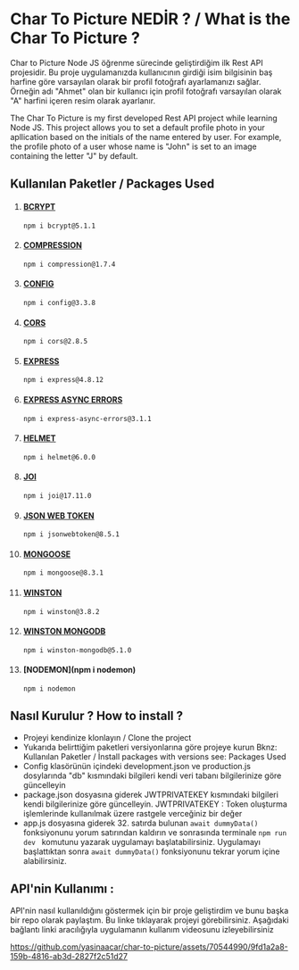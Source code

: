 # Char To Picture NEDİR ? / What is the Char To Picture ?

Char to Picture Node JS öğrenme sürecinde geliştirdiğim ilk Rest API projesidir. Bu proje uygulamanızda kullanıcının girdiği isim bilgisinin baş harfine göre varsayılan olarak bir profil fotoğrafı ayarlamanızı sağlar. Örneğin adı "Ahmet" olan bir kullanıcı için profil fotoğrafı varsayılan olarak "A" harfini içeren resim olarak ayarlanır.

The Char To Picture is my first developed Rest API project while learning Node JS. This project allows you to set a default profile photo in your apllication based on the initials of the name entered by user. For example, the profile photo of a user whose name is "John" is set to an image containing the letter "J" by default.

## Kullanılan Paketler / Packages Used
1. #### [BCRYPT](https://www.npmjs.com/package/bcrypt)
   ```npm i bcrypt@5.1.1```
2. #### [COMPRESSION](https://www.npmjs.com/package/compression)
     ```npm i compression@1.7.4```
3. #### [CONFIG](https://www.npmjs.com/package/config)
     ```npm i config@3.3.8```
4. #### [CORS](https://www.npmjs.com/package/cors)
     ```npm i cors@2.8.5```
5. #### [EXPRESS](https://www.npmjs.com/package/express)
     ```npm i express@4.8.12```
6. #### [EXPRESS ASYNC ERRORS](https://www.npmjs.com/package/express-async-errors)
     ```npm i express-async-errors@3.1.1```
7. #### [HELMET](https://www.npmjs.com/package/helmet)
     ```npm i helmet@6.0.0```
8. #### [JOI](https://www.npmjs.com/package/joi)
     ```npm i joi@17.11.0```
9. #### [JSON WEB TOKEN](https://www.npmjs.com/package/jsonwebtoken)
     ```npm i jsonwebtoken@8.5.1```
10. #### [MONGOOSE](https://mongoosejs.com/docs/6.x/index.html)
     ```npm i mongoose@8.3.1```
11. #### [WINSTON](https://www.npmjs.com/package/winston)
     ```npm i winston@3.8.2```
12. #### [WINSTON MONGODB](https://www.npmjs.com/package/winston-mongodb)
     ```npm i winston-mongodb@5.1.0```
13. #### [NODEMON](npm i nodemon)
    ```npm i nodemon```

## Nasıl Kurulur ? How to install ?
*  Projeyi kendinize klonlayın / Clone the project
*  Yukarıda belirttiğim paketleri versiyonlarına göre projeye kurun Bknz: Kullanılan Paketler / İnstall packages with versions see: Packages Used
*  Config klasörünün içindeki development.json ve production.js dosylarında "db" kısmındaki bilgileri kendi veri tabanı bilgilerinize göre güncelleyin
*  package.json dosyasına giderek JWTPRIVATEKEY kısmındaki bilgileri kendi bilgilerinize göre güncelleyin.
  JWTPRIVATEKEY : Token oluşturma işlemlerinde kullanılmak üzere rastgele verceğiniz bir değer
* app.js dosyasına giderek 32. satırda bulunan ```await dummyData()``` fonksiyonunu yorum satırından kaldırın ve sonrasında terminale ```npm run dev ``` komutunu yazarak uygulamayı başlatabilirsiniz. Uygulamayı başlattıktan sonra ```await dummyData()``` fonksiyonunu tekrar yorum içine alabilirsiniz.

## API'nin Kullanımı :
API'nin nasıl kullanıldığını göstermek için bir proje geliştirdim ve bunu başka bir repo olarak paylaştım. Bu linke tıklayarak projeyi görebilirsiniz. Aşağıdaki bağlantı linki aracılığıyla uygulamanın kullanım videosunu izleyebilirsiniz


https://github.com/yasinaacar/char-to-picture/assets/70544990/9fd1a2a8-159b-4816-ab3d-2827f2c51d27

